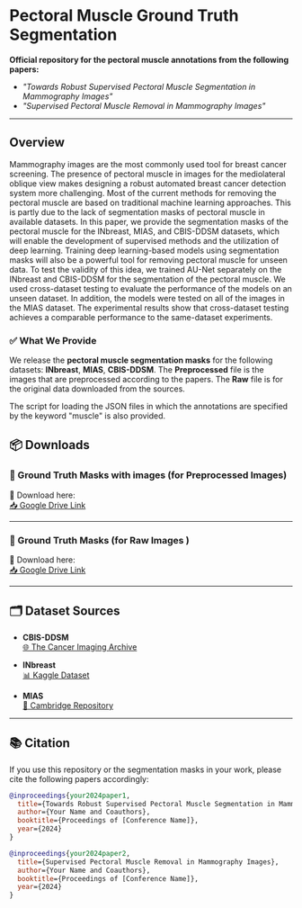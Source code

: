 

# Pectoral Muscle Ground Truth Segmentation

**Official repository for the pectoral muscle annotations from the following papers:**

- _"Towards Robust Supervised Pectoral Muscle Segmentation in Mammography Images"_
- _"Supervised Pectoral Muscle Removal in Mammography Images"_

---

## Overview

Mammography images are the most commonly used tool for breast cancer screening. The presence of pectoral muscle in images for the mediolateral oblique view makes designing a robust automated breast cancer detection system more challenging. Most of the current methods for removing the pectoral muscle are based on traditional machine learning approaches. This is partly due to the lack of segmentation masks of pectoral muscle in available datasets. In this paper, we provide the segmentation masks of the pectoral muscle for the INbreast, MIAS, and CBIS-DDSM datasets, which will enable the development of supervised methods and the utilization of deep learning. Training deep learning-based models using segmentation masks will also be a powerful tool for removing pectoral muscle for unseen data. To test the validity of this idea, we trained AU-Net separately on the INbreast and CBIS-DDSM for the segmentation of the pectoral muscle. We used cross-dataset testing to evaluate the performance of the models on an unseen dataset. In addition, the models were tested on all of the images in the MIAS dataset. The experimental results show that cross-dataset testing achieves a comparable performance to the same-dataset experiments.

### ✅ What We Provide

We release the **pectoral muscle segmentation masks** for the following datasets: **INbreast**, **MIAS**, **CBIS-DDSM**. The **Preprocessed** file is the images that are preprocessed according to the papers. The **Raw** file is for the original data downloaded from the sources.

The script for loading the JSON files in which the annotations are specified by the keyword "muscle" is also provided.




## 📦 Downloads

### 🔹 Ground Truth Masks with images (for Preprocessed Images)

📁 Download here:  
[📥 Google Drive Link](https://drive.google.com/file/d/1LjbZsb9k_kWFF4_A3YbwI0TR9YkwXA4j/view?usp=sharing)

---

### 🔹 Ground Truth Masks (for Raw Images )

📁 Download here:  
[📥 Google Drive Link](https://drive.google.com/file/d/1LeSPn5bBb9Ydi-unXCY-DzRoeUneJEGL/view?usp=sharing)

---

## 🗂 Dataset Sources

- **CBIS-DDSM**  
  [🌐 The Cancer Imaging Archive](https://www.cancerimagingarchive.net/collection/cbis-ddsm/)

- **INbreast**  
  [📊 Kaggle Dataset](https://www.kaggle.com/datasets/ramanathansp20/inbreast-dataset)


- **MIAS**  
  [📄 Cambridge Repository](https://www.repository.cam.ac.uk/items/b6a97f0c-3b9b-40ad-8f18-3d121eef1459)

---


## 📚 Citation

If you use this repository or the segmentation masks in your work, please cite the following papers accordingly:

```bibtex
@inproceedings{your2024paper1,
  title={Towards Robust Supervised Pectoral Muscle Segmentation in Mammography Images},
  author={Your Name and Coauthors},
  booktitle={Proceedings of [Conference Name]},
  year={2024}
}

@inproceedings{your2024paper2,
  title={Supervised Pectoral Muscle Removal in Mammography Images},
  author={Your Name and Coauthors},
  booktitle={Proceedings of [Conference Name]},
  year={2024}
}
